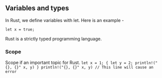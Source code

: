 ## Variables and types

In Rust, we define variables with let. Here is an example -

    let x = true;

Rust is a strictly typed programming language. 


### Scope

Scope if an important topic for Rust. 
    `
        let x = 1;
        {
            let y = 2;
            println!("{}, {}" x, y)
        }
        println!("{}, {}" x, y) // This line will cause an error
    `



